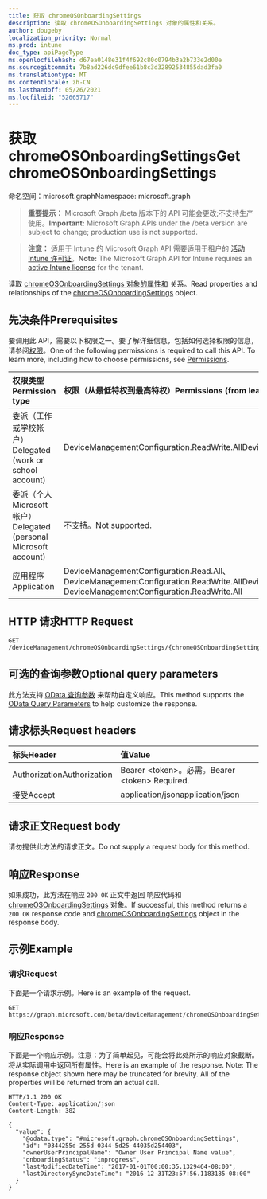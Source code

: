 ```yaml
---
title: 获取 chromeOSOnboardingSettings
description: 读取 chromeOSOnboardingSettings 对象的属性和关系。
author: dougeby
localization_priority: Normal
ms.prod: intune
doc_type: apiPageType
ms.openlocfilehash: d67ea0148e31f4f692c80c0794b3a2b733e2d00e
ms.sourcegitcommit: 7b8ad226dc9dfee61b8c3d32892534855dad3fa0
ms.translationtype: MT
ms.contentlocale: zh-CN
ms.lasthandoff: 05/26/2021
ms.locfileid: "52665717"
---
```

# <a name="get-chromeosonboardingsettings"></a><span data-ttu-id="51bb8-103">获取 chromeOSOnboardingSettings</span><span class="sxs-lookup"><span data-stu-id="51bb8-103">Get chromeOSOnboardingSettings</span></span>

<span data-ttu-id="51bb8-104">命名空间：microsoft.graph</span><span class="sxs-lookup"><span data-stu-id="51bb8-104">Namespace: microsoft.graph</span></span>

> <span data-ttu-id="51bb8-105">**重要提示：** Microsoft Graph /beta 版本下的 API 可能会更改;不支持生产使用。</span><span class="sxs-lookup"><span data-stu-id="51bb8-105">**Important:** Microsoft Graph APIs under the /beta version are subject to change; production use is not supported.</span></span>

> <span data-ttu-id="51bb8-106">**注意：** 适用于 Intune 的 Microsoft Graph API 需要适用于租户的 [活动 Intune 许可证](https://go.microsoft.com/fwlink/?linkid=839381)。</span><span class="sxs-lookup"><span data-stu-id="51bb8-106">**Note:** The Microsoft Graph API for Intune requires an [active Intune license](https://go.microsoft.com/fwlink/?linkid=839381) for the tenant.</span></span>

<span data-ttu-id="51bb8-107">读取 [chromeOSOnboardingSettings 对象的属性和](../resources/intune-chromebooksync-chromeosonboardingsettings.md) 关系。</span><span class="sxs-lookup"><span data-stu-id="51bb8-107">Read properties and relationships of the [chromeOSOnboardingSettings](../resources/intune-chromebooksync-chromeosonboardingsettings.md) object.</span></span>

## <a name="prerequisites"></a><span data-ttu-id="51bb8-108">先决条件</span><span class="sxs-lookup"><span data-stu-id="51bb8-108">Prerequisites</span></span>
<span data-ttu-id="51bb8-p101">要调用此 API，需要以下权限之一。要了解详细信息，包括如何选择权限的信息，请参阅[权限](/graph/permissions-reference)。</span><span class="sxs-lookup"><span data-stu-id="51bb8-p101">One of the following permissions is required to call this API. To learn more, including how to choose permissions, see [Permissions](/graph/permissions-reference).</span></span>

|<span data-ttu-id="51bb8-111">权限类型</span><span class="sxs-lookup"><span data-stu-id="51bb8-111">Permission type</span></span>|<span data-ttu-id="51bb8-112">权限（从最低特权到最高特权）</span><span class="sxs-lookup"><span data-stu-id="51bb8-112">Permissions (from least to most privileged)</span></span>|
|:---|:---|
|<span data-ttu-id="51bb8-113">委派（工作或学校帐户）</span><span class="sxs-lookup"><span data-stu-id="51bb8-113">Delegated (work or school account)</span></span>|<span data-ttu-id="51bb8-114">DeviceManagementConfiguration.ReadWrite.All</span><span class="sxs-lookup"><span data-stu-id="51bb8-114">DeviceManagementConfiguration.ReadWrite.All</span></span>|
|<span data-ttu-id="51bb8-115">委派（个人 Microsoft 帐户）</span><span class="sxs-lookup"><span data-stu-id="51bb8-115">Delegated (personal Microsoft account)</span></span>|<span data-ttu-id="51bb8-116">不支持。</span><span class="sxs-lookup"><span data-stu-id="51bb8-116">Not supported.</span></span>|
|<span data-ttu-id="51bb8-117">应用程序</span><span class="sxs-lookup"><span data-stu-id="51bb8-117">Application</span></span>|<span data-ttu-id="51bb8-118">DeviceManagementConfiguration.Read.All、DeviceManagementConfiguration.ReadWrite.All</span><span class="sxs-lookup"><span data-stu-id="51bb8-118">DeviceManagementConfiguration.Read.All, DeviceManagementConfiguration.ReadWrite.All</span></span>|

## <a name="http-request"></a><span data-ttu-id="51bb8-119">HTTP 请求</span><span class="sxs-lookup"><span data-stu-id="51bb8-119">HTTP Request</span></span>
<!-- {
  "blockType": "ignored"
}
-->
``` http
GET /deviceManagement/chromeOSOnboardingSettings/{chromeOSOnboardingSettingsId}
```

## <a name="optional-query-parameters"></a><span data-ttu-id="51bb8-120">可选的查询参数</span><span class="sxs-lookup"><span data-stu-id="51bb8-120">Optional query parameters</span></span>
<span data-ttu-id="51bb8-121">此方法支持 [OData 查询参数](/graph/query-parameters) 来帮助自定义响应。</span><span class="sxs-lookup"><span data-stu-id="51bb8-121">This method supports the [OData Query Parameters](/graph/query-parameters) to help customize the response.</span></span>

## <a name="request-headers"></a><span data-ttu-id="51bb8-122">请求标头</span><span class="sxs-lookup"><span data-stu-id="51bb8-122">Request headers</span></span>
|<span data-ttu-id="51bb8-123">标头</span><span class="sxs-lookup"><span data-stu-id="51bb8-123">Header</span></span>|<span data-ttu-id="51bb8-124">值</span><span class="sxs-lookup"><span data-stu-id="51bb8-124">Value</span></span>|
|:---|:---|
|<span data-ttu-id="51bb8-125">Authorization</span><span class="sxs-lookup"><span data-stu-id="51bb8-125">Authorization</span></span>|<span data-ttu-id="51bb8-126">Bearer &lt;token&gt;。必需。</span><span class="sxs-lookup"><span data-stu-id="51bb8-126">Bearer &lt;token&gt; Required.</span></span>|
|<span data-ttu-id="51bb8-127">接受</span><span class="sxs-lookup"><span data-stu-id="51bb8-127">Accept</span></span>|<span data-ttu-id="51bb8-128">application/json</span><span class="sxs-lookup"><span data-stu-id="51bb8-128">application/json</span></span>|

## <a name="request-body"></a><span data-ttu-id="51bb8-129">请求正文</span><span class="sxs-lookup"><span data-stu-id="51bb8-129">Request body</span></span>
<span data-ttu-id="51bb8-130">请勿提供此方法的请求正文。</span><span class="sxs-lookup"><span data-stu-id="51bb8-130">Do not supply a request body for this method.</span></span>

## <a name="response"></a><span data-ttu-id="51bb8-131">响应</span><span class="sxs-lookup"><span data-stu-id="51bb8-131">Response</span></span>
<span data-ttu-id="51bb8-132">如果成功，此方法在响应 `200 OK` 正文中返回 响应代码和 [chromeOSOnboardingSettings](../resources/intune-chromebooksync-chromeosonboardingsettings.md) 对象。</span><span class="sxs-lookup"><span data-stu-id="51bb8-132">If successful, this method returns a `200 OK` response code and [chromeOSOnboardingSettings](../resources/intune-chromebooksync-chromeosonboardingsettings.md) object in the response body.</span></span>

## <a name="example"></a><span data-ttu-id="51bb8-133">示例</span><span class="sxs-lookup"><span data-stu-id="51bb8-133">Example</span></span>

### <a name="request"></a><span data-ttu-id="51bb8-134">请求</span><span class="sxs-lookup"><span data-stu-id="51bb8-134">Request</span></span>
<span data-ttu-id="51bb8-135">下面是一个请求示例。</span><span class="sxs-lookup"><span data-stu-id="51bb8-135">Here is an example of the request.</span></span>
``` http
GET https://graph.microsoft.com/beta/deviceManagement/chromeOSOnboardingSettings/{chromeOSOnboardingSettingsId}
```

### <a name="response"></a><span data-ttu-id="51bb8-136">响应</span><span class="sxs-lookup"><span data-stu-id="51bb8-136">Response</span></span>
<span data-ttu-id="51bb8-p102">下面是一个响应示例。注意：为了简单起见，可能会将此处所示的响应对象截断。将从实际调用中返回所有属性。</span><span class="sxs-lookup"><span data-stu-id="51bb8-p102">Here is an example of the response. Note: The response object shown here may be truncated for brevity. All of the properties will be returned from an actual call.</span></span>
``` http
HTTP/1.1 200 OK
Content-Type: application/json
Content-Length: 382

{
  "value": {
    "@odata.type": "#microsoft.graph.chromeOSOnboardingSettings",
    "id": "0344255d-255d-0344-5d25-44035d254403",
    "ownerUserPrincipalName": "Owner User Principal Name value",
    "onboardingStatus": "inprogress",
    "lastModifiedDateTime": "2017-01-01T00:00:35.1329464-08:00",
    "lastDirectorySyncDateTime": "2016-12-31T23:57:56.1183185-08:00"
  }
}
```




